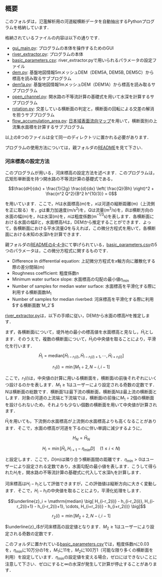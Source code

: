 ## 概要

このフォルダは，氾濫解析用の河道縦横断データを自動抽出するPythonプログラムを格納しています．

格納されているファイルの内容は以下の通りです．

- [gui_main.py](./gui_main.py): プログラムの本体を操作するためのGUI
- [river_extractor.py](./river_extractor.py): プログラムの本体
- [basic_parameters.csv](./basic_parameters.csv): river_extractor.pyで用いられるパラメータの設定ファイル
- [dem.py](./dem.py): 基盤地図情報5mメッシュDEM（DEM5A, DEM5B, DEM5C）から標高を読み取るサブプログラム
- [dem1a.py](./dem1a.py): 基盤地図情報1mメッシュDEM（DEM1A）から標高を読み取るサブプログラム
- [open_channel.py](./open_channel.py): 開水路の不等流計算の基礎式を用いて水深を計算するサブプログラム
- [rotation.py](./rotation.py): 交差している横断面の判定と，横断面の回転による交差の解消を担うサブプログラム
- [flow_accumulation_area.py](./flow_accumulation_area.py): [日本域表面流向マップ](https://hydro.iis.u-tokyo.ac.jp/~yamadai/JapanDir/)を用いて，横断面別の上流集水面積を計算するサブプログラム

以上の8つのファイルは全て同一のディレクトリに置かれる必要があります．

プログラムの使用方法については，親フォルダの[README](../README.md)を見て下さい．

### 河床標高の設定方法

このプログラムが用いる，河床標高の設定方法を述べます．このプログラムは，広矩形単断面を持つ開水路の不等流計算の基礎式である，
```math
\frac{dH}{dx} + \frac{1}{2g} \frac{d}{dx} \left( \frac{Q}{Bh} \right)^2 + \frac{n^2 Q^2}{B^2 h^{10/3}} = 0
```
を用いています．ここで，$`H`$は水面標高(m)を，$`x`$は河道の縦断距離(m)（上流側を正に取る）を，$`g`$は重力加速度(m/s$`^2`$)を，$`Q`$は流量(m$`^3`$/s)を，$`B`$は横断方向の水面の幅(m)を，$`h`$は水深(m)を，$`n`$は粗度係数(m$`^{-1/3}`$s)を表します．各横断面における水面の幅$`B`$と，水面標高$`H`$は，DEMから推定することができます．よって，各横断面における平水流量$`Q`$を与えれば，この微分方程式を用いて，各横断面における未知の水深$`h`$を計算できます．

親フォルダの[READMEの4-4-9](../README.md#4-4-9)にて挙げられている，[basic_parameters.csv](./basic_parameters.csv)の5つのパラメータは，この微分方程式に関するものです．

- Difference in differential equation: 上記微分方程式を$`x`$軸方向に離散化する際の差分間隔(m)
- Roughness coefficient: 粗度係数$`n`$
- Minimum water surface slope: 水面標高の勾配の最小値$`\eta_\mathrm{min}`$
- Number of samples for median water surface: 水面標高を平滑化する際に利用する横断面数$`M_1`$
- Number of samples for median riverbed: 河床標高を平滑化する際に利用$する横断面数`M_2`$

[river_extractor.py](./river_extractor.py)は，以下の手順に従い，DEMから水面の標高$`H`$を推定します．

まず，各横断面$`i`$について，堤外地の最小の標高値を水面標高と見なし，$`\tilde{H}_i`$とします．そのうえで，複数の横断面について，$`\tilde{H}_i`$の中央値を取ることにより，平滑化を行います．
```math
\hat{H}_i = \mathrm{median} \left[ \tilde{H}_{i-r_1(i)}, \tilde{H}_{i-r_1(i)+1}, \cdots, \tilde{H}_{i+r_1(i)} \right]
```
```math
r_1(i) = \min \left[ M_1 \div 2 , N - i, i - 1 \right]
```
ここで，$`r_1(i)`$は，中央値の計算に用いる横断面を，横断面$`i`$の前後それぞれにいくつ設けるのかを表します．$`M_1 \ge 1`$はユーザーにより設定される奇数の定数です．$`N`$は横断面の総数です．横断面1は最下流の横断面，横断面$`N`$は最上流の横断面とします．対象の河道の上流端と下流端では，横断面$`i`$の前後に$`M_1 \div 2`$個の横断面を設けられないため，それよりも少ない個数の横断面を用いて中央値が計算されます．

$`\hat{H}_i`$を用いても，下流側の水面標高が上流側の水面標高よりも高くなることがあります．そこで，水面の標高が河道を下るのに伴い単調に減少するように，
```math
H_N = \hat{H}_N
```
```math
H_i = \min \left[ \hat{H}_i, H_{i+1} - \eta_\mathrm{min} D \right] \quad (1 \le i < N)
```
と設定します．ここで，$`D`$(m)は隣り合う横断面間の距離です．$`\eta_\mathrm{min}>0`$はユーザーにより設定される定数であり，水面勾配の最小値を表します．こうして得られた$`H_i`$を，開水路の不等流計算の基礎式に代入して水深$`h_i`$を計算します．

河床標高は$`H_i - h_i`$として評価できますが，この評価値は縦断方向に大きく変動します．そこで，$`H_i - h_i`$の中央値を取ることにより，平滑化処理をします．
```math
\underline{z}_i = \mathrm{median} \big[ H_{i-r_2(i)} - h_{i-r_2(i)}, H_{i-r_2(i)+1} - h_{i-r_2(i)+1}, \cdots, H_{i+r_2(i)} - h_{i+r_2(i)} \big]
```
```math
r_2(i) = \min \left[ M_2 \div 2 , N - i, i - 1 \right]
```
$`\underline{z}_i`$が河床標高の設定値となります．$`M_2 \ge 1`$はユーザーにより設定される奇数の定数です．

このフォルダに置かれている[basic_parameters.csv](./basic_parameters.csv)では，粗度係数$`n`$に0.03を，$`\eta_\mathrm{min}`$に10万分の1を，$`M_1`$に11を，$`M_2`$に100万1（可能な限り多くの横断面を利用）を設定しています．$`\eta_\mathrm{min}`$の設定値を変える場合，ゼロにはできないことに注意して下さい．ゼロにすると∞の水深が発生して計算が停止することがあります．
